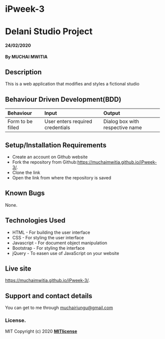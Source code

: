 # iPweek-3
# Delani Studio Project
#### 24/02/2020
#### By **MUCHAI MWITIA**
## Description
This is a web application that modifies and styles a fictional studio
## Behaviour Driven Development(BDD)
|Behaviour| Input| Output|
|:--------|:-----|:------|
|Form to be filled| User enters required credentials| Dialog box with respective name|
## Setup/Installation Requirements
* Create an account on Github website
* Fork the repository from Github:https://muchaimwitia.github.io/iPweek-3/.
* Clone the link
* Open the link from where the repository is saved
## Known Bugs
None.
## Technologies Used
* HTML - For building the user interface
* CSS - For styling the user interface
* Javascript - For document object manipulation
* Bootstrap - For styling the interface
* jQuery - To easen use of JavaScript on your website
## Live site
https://muchaimwitia.github.io/iPweek-3/.
## Support and contact details
You can get to me through muchairiungu@gmail.com
### License.
MIT Copyright (c) 2020 **[MITlicense](LICENSE)**
